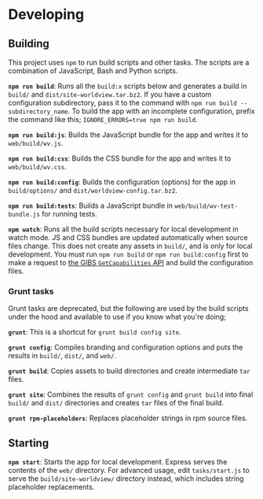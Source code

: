 # Developing

## Building

This project uses `npm` to run build scripts and other tasks. The scripts are a
combination of JavaScript, Bash and Python scripts.

**`npm run build`**: Runs all the `build:x` scripts below and generates a build
in `build/` and `dist/site-worldview.tar.bz2`. If you have a custom configuration
subdirectory, pass it to the command with `npm run build -- subdirectory_name`.
To build the app with an incomplete configuration, prefix the command like this;
`IGNORE_ERRORS=true npm run build`.

**`npm run build:js`**: Builds the JavaScript bundle for the app and writes it
to `web/build/wv.js`.

**`npm run build:css`**: Builds the CSS bundle for the app and writes it to
`web/build/wv.css`.

**`npm run build:config`**: Builds the configuration (options) for the app in
`build/options/` and `dist/worldview-config.tar.bz2`.

**`npm run build:tests`**: Builds a JavaScript bundle in `web/build/wv-test-bundle.js`
for running tests.

**`npm watch`**: Runs all the build scripts necessary for local development in watch
mode. JS and CSS bundles are updated automatically when source files change.
This does not create any assets in `build/`, and is only for local development.
You must run `npm run build` or `npm run build:config` first to make a request
to [the GIBS `GetCapabilities` API](https://wiki.earthdata.nasa.gov/display/GIBS/GIBS+API+for+Developers) and
build the configuration files.

### Grunt tasks

Grunt tasks are deprecated, but the following are used by the build scripts
under the hood and available to use if you know what you're doing;

**`grunt`**: This is a shortcut for `grunt build config site`.

**`grunt config`**: Compiles branding and configuration options and puts the results
in `build/`, `dist/`, and `web/`.

**`grunt build`**: Copies assets to build directories and create intermediate `tar` files.

**`grunt site`**: Combines the results of `grunt config` and `grunt build` into final
`build/` and `dist/` directories and creates `tar` files of the final build.

**`grunt rpm-placeholders`**: Replaces placeholder strings in rpm source files.

## Starting

**`npm start`**: Starts the app for local development. Express serves the
contents of the `web/` directory. For advanced usage, edit `tasks/start.js` to
serve the `build/site-worldview/` directory instead, which includes string
placeholder replacements.
